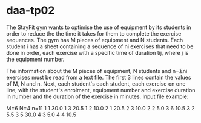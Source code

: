 # daa-tp02

The StayFit gym wants to optimise the use of equipment by its students in order to reduce the
the time it takes for them to complete the exercise sequences. The gym
has M pieces of equipment and N students. Each student i has a sheet containing a sequence of ni
exercises that need to be done in order, each exercise with a specific time of
duration tij, where j is the equipment number.

The information about the M pieces of equipment, N students and n=Σni exercises must be read from a
text file. The first 3 lines contain the values of M, N and n. Next, each student's
each student, each exercise on one line, with the student's enrolment, equipment number and exercise duration in
number and the duration of the exercise in minutes. Input file example:

M=6
N=4
n=11
1 1 30.0
1 3 20.5
1 2 10.0
2 1 20.5
2 3 10.0
2 2 5.0
3 6 10.5
3 2 5.5
3 5 30.0
4 3 5.0
4 4 10.5
